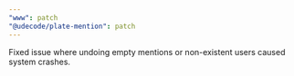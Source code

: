 ```yaml
---
"www": patch
"@udecode/plate-mention": patch
---
```


Fixed issue where undoing empty mentions or non-existent users caused system crashes.
